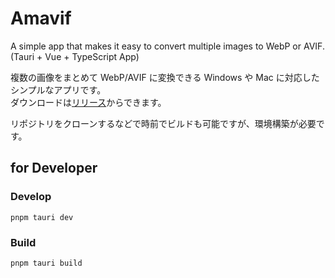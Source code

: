 # Amavif

A simple app that makes it easy to convert multiple images to WebP or AVIF.  
(Tauri + Vue + TypeScript App)

複数の画像をまとめて WebP/AVIF に変換できる Windows や Mac に対応したシンプルなアプリです。  
ダウンロードは[リリース](https://github.com/amamamaou/amavif/releases)からできます。

リポジトリをクローンするなどで時前でビルドも可能ですが、環境構築が必要です。

## for Developer

### Develop

```
pnpm tauri dev
```

### Build

```
pnpm tauri build
```
